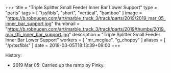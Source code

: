 +++
title = "Triple Splitter Small Feeder Inner Bar Lower Support"
type = "parts"
tags = [ "tssfibls", "short", "vertical", "bamboo" ]
image = "https://b.robnugen.com/art/marble_track_3/track/parts/2019/2019_mar_05_inner_bar_support.jpg"
thumbnail = "https://b.robnugen.com/art/marble_track_3/track/parts/2019/thumbs/2019_mar_05_inner_bar_support.jpg"
description = "Triple Splitter Small Feeder Inner Bar Lower Support"
workers = [
    "mr_mcglue",
    "g_choppy"
]
aliases = [
    "/p/tssfibls"
]
date = 2019-03-05T18:13:39+09:00
+++


History:

* 2019 Mar 05: Carried up the ramp by Pinky.
